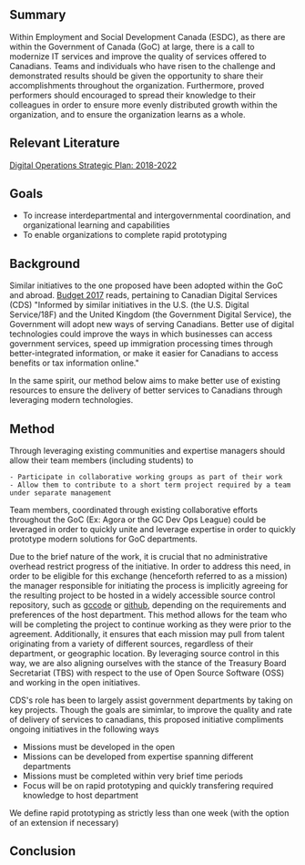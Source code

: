## Summary 

Within Employment and Social Development Canada (ESDC), as there are within the Government of Canada (GoC) at large, there is a call to modernize IT services and improve the quality of services offered to Canadians. Teams and individuals who have risen to the challenge and demonstrated results should be given the opportunity to share their accomplishments throughout the organization. Furthermore, proved performers should encouraged to spread their knowledge to their colleagues in order to ensure more evenly distributed growth within the organization, and to ensure the organization learns as a whole. 

## Relevant Literature 

[Digital Operations Strategic Plan: 2018-2022](https://www.canada.ca/en/government/system/digital-government/digital-operations-strategic-plan-2018-2022.html)

## Goals

- To increase interdepartmental and intergovernmental coordination, and organizational learning and capabilities
- To enable organizations to complete rapid prototyping 

## Background 

Similar initiatives to the one proposed have been adopted within the GoC and abroad. [Budget 2017](https://www.budget.gc.ca/2017/docs/plan/chap-01-en.html#Toc477707371) reads, pertaining to Canadian Digital Services (CDS) "Informed by similar initiatives in the U.S. (the U.S. Digital Service/18F) and the United Kingdom (the Government Digital Service), the Government will adopt new ways of serving Canadians. Better use of digital technologies could improve the ways in which businesses can access government services, speed up immigration processing times through better-integrated information, or make it easier for Canadians to access benefits or tax information online."

In the same spirit, our method below aims to make better use of existing resources to ensure the delivery of better services to Canadians through leveraging modern technologies. 
 
## Method 

Through leveraging existing communities and expertise managers should allow their team members (including students) to 

	- Participate in collaborative working groups as part of their work 
	- Allow them to contribute to a short term project required by a team under separate management 

Team members, coordinated through existing collaborative efforts throughout the GoC (Ex: Agora or the GC Dev Ops League) could be leveraged in order to quickly unite and leverage expertise in order to quickly prototype modern solutions for GoC departments. 

Due to the brief nature of the work, it is crucial that no administrative overhead restrict progress of the initiative. In order to address this need, in order to be eligible for this exchange (henceforth referred to as a mission) the manager responsible for initiating the process is implicitly agreeing for the resulting project to be hosted in a widely accessible source control repository, such as [gccode](https://gccode.ssc-spc.gc.ca/users/sign_in) or [github](https://github.com/), depending on the requirements and preferences of the host department. This method allows for the team who will be completing the project to continue working as they were prior to the agreement. Additionally, it ensures that each mission may pull from talent originating from a variety of different sources, regardless of their department, or geographic location. By leveraging source control in this way, we are also aligning ourselves with the stance of the Treasury Board Secretariat (TBS) with respect to the use of Open Source Software (OSS) and working in the open initiatives. 

CDS's role has been to largely assist government departments by taking on key projects. Though the goals are simimlar, to improve the quality and rate of delivery of services to canadians, this proposed initiative compliments ongoing initiatives in the following ways 

- Missions must be developed in the open
- Missions can be developed from expertise spanning different departments 
- Missions must be completed within very brief time periods 
- Focus will be on rapid prototyping and quickly transfering required knowledge to host department  

We define rapid prototyping as strictly less than one week (with the option of an extension if necessary)

## Conclusion 




